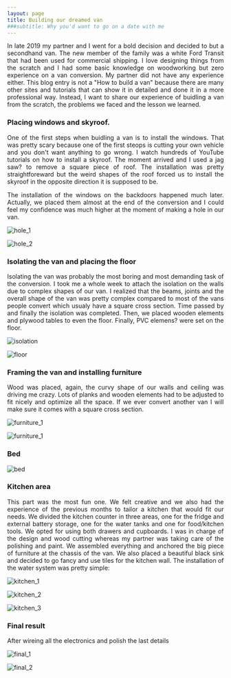 ```yaml
---
layout: page
title: Building our dreamed van
###subtitle: Why you'd want to go on a date with me
---
```


<p align="justify">  In late 2019 my partner and I went for a bold decision and decided to but a secondhand van. The new member of the family was a white Ford Transit that had been used for commercial shipping. I love designing things from the scratch and I had some basic knowledge on woodworking but zero experience on a van conversion. My partner did not have any experience either. This blog entry is not a "How to build a van" because there are many other sites and  tutorials that can show it in detailed and done it in a more professional way. Instead, I want to share our experience of buidling a van from the scratch, the problems we faced and the lesson we learned.
 </p>



### Placing windows and skyroof.

<p align="justify"> One of the first steps when buidling a van is to install the windows. That was pretty scary because one of the first steops is cutting your own vehicle and you don't want anything to go wrong. I watch hundreds of YouTube tutorials on how to install a skyroof. The moment arrived and I used a jag saw? to remove a square piece of roof. The installation was pretty straightforeward but the weird shapes of the roof forced us to install the skyroof in the opposite direction it is supposed to be.  
 </p>


 <p align="justify"> The installation of the windows on the backdoors happened much later. Actually, we placed them almost at the end of the conversion and I could feel my confidence was much higher at the moment of making a hole in our van.
  </p>


![hole_1](/assets/img/Mandalay/hole_1.jpg "hole_1")

![hole_2](/assets/img/Mandalay/hole_2.jpg "hole_2")



### Isolating the van and placing the floor
<p align="justify">
Isolating the van was probably the most boring and most demanding task of the conversion. I took me a whole week to attach the isolation on the walls due to complex shapes of our van. I realized that the beams, joints and the overall shape of the van was pretty complex compared to most of the vans people convert which usualy have a square cross section. Time passed by and finally the isolation was completed. Then, we placed wooden elements and plywood tables to even the floor. Finally, PVC elemens? were set on the floor.
 </p>


![isolation](/assets/img/Mandalay/isolation.jpg "isolation")


![floor](/assets/img/Mandalay/floor.jpg "floor")



### Framing the van and installing furniture
 <p align="justify">
Wood was placed, again, the curvy shape of our walls and ceiling was driving me crazy. Lots of planks and wooden elements had to be adjusted to fit nicely and optimize all the space. If we ever convert another van I will make sure it comes with a square cross section.
  </p>


![furniture_1](/assets/img/Mandalay/furniture_1.jpg "furniture_1")

![furniture_1](/assets/img/Mandalay/furniture_1.jpg "furniture_1")

### Bed
<p align="justify">

</p>


![bed](/assets/img/Mandalay/bed.jpg "bed")


### Kitchen area
<p align="justify">
This part was the most fun one. We felt creative and we also had the experience of the previous months to tailor a kitchen that would fit our needs. We divided the kitchen counter in three areas, one for the fridge and external battery storage, one for the water tanks and one for food/kitchen tools. We opted for using both drawers and cupboards. I was in charge of the design and wood cutting whereas my partner was taking care of the polishing and paint. We assembled everything and anchored the big piece of furniture at the chassis of the van. We also placed a beautiful black sink and decided to go fancy and use tiles for the kitchen wall.  The installation of the water system was pretty simple:
</p>



![kitchen_1](/assets/img/Mandalay/kitchen_1.jpg "kitchen_1")

![kitchen_2](/assets/img/Mandalay/kitchen_2.jpg "kitchen_2")


![kitchen_3](/assets/img/Mandalay/kitchen_3.jpg "kitchen_3")


### Final result
 <p align="justify">
After wireing all the electronics and polish the last details
  </p>


![final_1](/assets/img/Mandalay/final_1.jpg "final_1")

![final_2](/assets/img/Mandalay/final_2.jpg "final_2")
